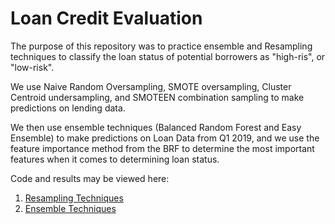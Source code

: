 # Loan Credit Evaluation
The purpose of this repository was to practice ensemble and Resampling techniques to classify the loan status of potential borrowers as "high-ris", or "low-risk".

We use Naive Random Oversampling, SMOTE oversampling, Cluster Centroid undersampling, and SMOTEEN combination sampling to make predictions on lending data.

We then use ensemble techniques (Balanced Random Forest and Easy Ensemble) to make predictions on Loan Data from Q1 2019, and we use the feature importance method from the BRF to determine the most important features when it comes to determining loan status.

Code and results may be viewed here:
1. [Resampling Techniques](/Loan_Credit_Evaluation/Code/credit_risk_resampling.ipynb)
2. [Ensemble Techniques](/Loan_Credit_Evaluation/Code/credit_risk_ensemble.ipynb)